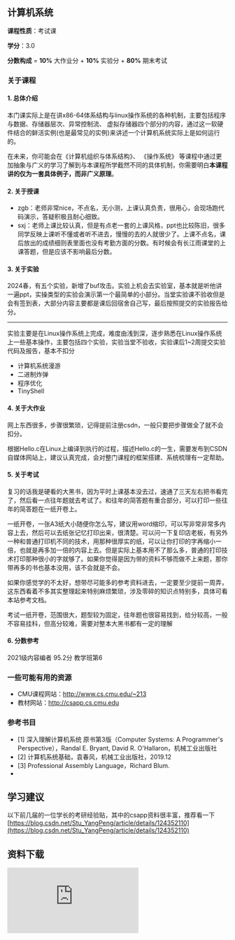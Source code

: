 ## 计算机系统

**课程性质**：考试课

**学分**：3.0

**分数构成** = **10%** 大作业分 + **10%** 实验分 + **80%** 期末考试

### 关于课程

#### 1. 总体介绍

本门课实际上是在讲x86-64体系结构与linux操作系统的各种机制，主要包括程序与数据、存储器层次、异常控制流、 虚拟存储器四个部分的内容，通过这一软硬件结合的鲜活实例(也是最常见的实例)来讲述一个计算机系统实际上是如何运行的。

在未来，你可能会在《计算机组织与体系结构》、 《操作系统》 等课程中通过更加抽象与广义的学习了解到与本课程所学截然不同的具体机制，你需要明白**本课程讲的仅为一套具体例子，而非广义原理**。

#### 2. 关于授课

- zgb：老师非常nice，不点名，无小测，上课认真负责，很用心，会现场跑代码演示，答疑积极且耐心细致。
- sxj：老师上课比较认真，但是有点老一套的上课风格，ppt也比较陈旧，很多同学反映上课听不懂或者听不进去，慢慢的去的人就很少了。上课不点名，课后放出的成绩细则表里面也没有考勤方面的分数。有时候会有长江雨课堂的上课答题，但是应该不影响最后分数。

#### 3. 关于实验

2024春，有五个实验，新增了buf攻击。实验上机会去实验室，基本就是听他讲一遍ppt，实操类型的实验会演示第一个最简单的小部分。当堂实验课不验收但是会有签到表，大部分内容主要都是课后回宿舍自己写，最后按照提交的实验报告给分。

---
实验主要是在Linux操作系统上完成，难度由浅到深，逐步熟悉在Linux操作系统上一些基本操作，主要包括四个实验，实验当堂不验收，实验课后1~2周提交实验代码及报告，基本不扣分

- 计算机系统漫游
- 二进制炸弹
- 程序优化
- TinyShell

#### 4. 关于大作业

网上东西很多，步骤很繁琐，记得提前注册csdn，一般只要把步骤做全了就不会扣分。

根据Hello.c在Linux上编译到执行的过程，描述Hello.c的一生，需要发布到CSDN自媒体网站上，建议认真完成，会对整门课程的框架搭建、系统梳理有一定帮助。

#### 5. 关于考试

复习的话我是硬看的大黑书，因为平时上课基本没去过，速通了三天左右把书看完了，然后看一点往年题就去考试了。和往年的简答题有重合部分，可以打印一些往年的简答题在一纸开卷上。

一纸开卷，一张A3纸大小随便你怎么写，建议用word缩印，可以写非常非常多内容上去，然后可以去纸张记忆打印出来，很清楚。可以问一下复印店老板，有另外一种和普通打印机不同的技术，用那种很厚实的纸，可以让你打印的字再缩小一倍，也就是再多加一倍的内容上去。但是实际上基本用不了那么多，普通的打印技术打印那种很小的字就够了。如果你觉得是因为带的资料不够而做不上来题，那你带再多的书也基本没用，该不会就是不会。

如果你感觉学的不太好，想带尽可能多的参考资料进去，一定要至少提前一周弄，这东西看着不多其实整理起来特别麻烦繁琐，涉及零碎的知识点特别多，具体可看本站参考文档。


考试一纸开卷，范围很大，题型较为固定，往年题也很容易找到，给分较高，一般不容易挂科，但高分较难，需要对整本大黑书都有一定的理解

#### 6. 分数参考

2021级内容编者 95.2分 教学班第6

### 一些可能有用的资源

- CMU课程网站：http://www.cs.cmu.edu/~213
- 教材网站：http://csapp.cs.cmu.edu

### 参考书目

- [1] 深入理解计算机系统 原书第3版（Computer Systems: A Programmer's Perspective），Randal E. Bryant, David R. O'Hallaron，机械工业出版社
- [2] 计算机系统基础，袁春风，机械工业出版社，2019.12
- [3] Professional Assembly Language，Richard Blum. 
- 
## 学习建议

以下前几届的一位学长的考研经验贴，其中的csapp资料很丰富，推荐看一下
[https://blog.csdn.net/Stu_YangPeng/article/details/124352110](https://blog.csdn.net/Stu_YangPeng/article/details/124352110)

## 资料下载

![](https://gh.hitcs.cc/https://raw.githubusercontent.com/HIT-OpenCS/CS_Courses/main/公共课程/计算机系统/file.md ":include")
